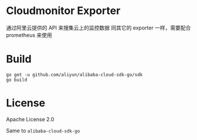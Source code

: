 # Cloudmonitor Exporter
通过阿里云提供的 API 来搜集云上的监控数据
同其它的 exporter 一样，需要配合 prometheus 来使用

# Build
```
go get -u github.com/aliyun/alibaba-cloud-sdk-go/sdk
go build
```

# License

Apache License 2.0

Same to `alibaba-cloud-sdk-go`
